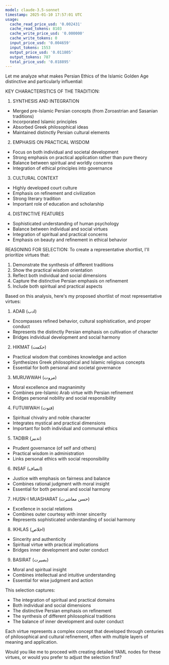 ```yaml
---
model: claude-3.5-sonnet
timestamp: 2025-01-10 17:57:01 UTC
usage:
  cache_read_price_usd: '0.002431'
  cache_read_tokens: 8103
  cache_write_price_usd: '0.000000'
  cache_write_tokens: 0
  input_price_usd: '0.004659'
  input_tokens: 1553
  output_price_usd: '0.011805'
  output_tokens: 787
  total_price_usd: '0.018895'
---
```


Let me analyze what makes Persian Ethics of the Islamic Golden Age distinctive and particularly influential:

KEY CHARACTERISTICS OF THE TRADITION:

1. SYNTHESIS AND INTEGRATION
- Merged pre-Islamic Persian concepts (from Zoroastrian and Sasanian traditions)
- Incorporated Islamic principles
- Absorbed Greek philosophical ideas
- Maintained distinctly Persian cultural elements

2. EMPHASIS ON PRACTICAL WISDOM
- Focus on both individual and societal development
- Strong emphasis on practical application rather than pure theory
- Balance between spiritual and worldly concerns
- Integration of ethical principles into governance

3. CULTURAL CONTEXT
- Highly developed court culture
- Emphasis on refinement and civilization
- Strong literary tradition
- Important role of education and scholarship

4. DISTINCTIVE FEATURES
- Sophisticated understanding of human psychology
- Balance between individual and social virtues
- Integration of spiritual and practical concerns
- Emphasis on beauty and refinement in ethical behavior

REASONING FOR SELECTION:
To create a representative shortlist, I'll prioritize virtues that:
1. Demonstrate the synthesis of different traditions
2. Show the practical wisdom orientation
3. Reflect both individual and social dimensions
4. Capture the distinctive Persian emphasis on refinement
5. Include both spiritual and practical aspects

Based on this analysis, here's my proposed shortlist of most representative virtues:

1. ADAB (ادب)
- Encompasses refined behavior, cultural sophistication, and proper conduct
- Represents the distinctly Persian emphasis on cultivation of character
- Bridges individual development and social harmony

2. HIKMAT (حکمت)
- Practical wisdom that combines knowledge and action
- Synthesizes Greek philosophical and Islamic religious concepts
- Essential for both personal and societal governance

3. MURUWWAH (مروت)
- Moral excellence and magnanimity
- Combines pre-Islamic Arab virtue with Persian refinement
- Bridges personal nobility and social responsibility

4. FUTUWWAH (فتوت)
- Spiritual chivalry and noble character
- Integrates mystical and practical dimensions
- Important for both individual and communal ethics

5. TADBIR (تدبیر)
- Prudent governance (of self and others)
- Practical wisdom in administration
- Links personal ethics with social responsibility

6. INSAF (انصاف)
- Justice with emphasis on fairness and balance
- Combines rational judgment with moral insight
- Essential for both personal and social harmony

7. HUSN-I MUASHARAT (حسن معاشرت)
- Excellence in social relations
- Combines outer courtesy with inner sincerity
- Represents sophisticated understanding of social harmony

8. IKHLAS (اخلاص)
- Sincerity and authenticity
- Spiritual virtue with practical implications
- Bridges inner development and outer conduct

9. BASIRAT (بصیرت)
- Moral and spiritual insight
- Combines intellectual and intuitive understanding
- Essential for wise judgment and action

This selection captures:
- The integration of spiritual and practical domains
- Both individual and social dimensions
- The distinctive Persian emphasis on refinement
- The synthesis of different philosophical traditions
- The balance of inner development and outer conduct

Each virtue represents a complex concept that developed through centuries of philosophical and cultural refinement, often with multiple layers of meaning and application.

Would you like me to proceed with creating detailed YAML nodes for these virtues, or would you prefer to adjust the selection first?